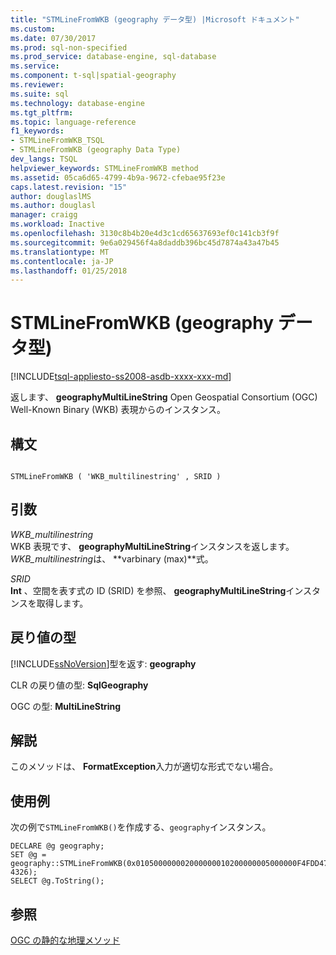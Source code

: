 ```yaml
---
title: "STMLineFromWKB (geography データ型) |Microsoft ドキュメント"
ms.custom: 
ms.date: 07/30/2017
ms.prod: sql-non-specified
ms.prod_service: database-engine, sql-database
ms.service: 
ms.component: t-sql|spatial-geography
ms.reviewer: 
ms.suite: sql
ms.technology: database-engine
ms.tgt_pltfrm: 
ms.topic: language-reference
f1_keywords:
- STMLineFromWKB_TSQL
- STMLineFromWKB (geography Data Type)
dev_langs: TSQL
helpviewer_keywords: STMLineFromWKB method
ms.assetid: 05ca6d65-4799-4b9a-9672-cfebae95f23e
caps.latest.revision: "15"
author: douglaslMS
ms.author: douglasl
manager: craigg
ms.workload: Inactive
ms.openlocfilehash: 3130c8b4b20e4d3c1cd65637693ef0c141cb3f9f
ms.sourcegitcommit: 9e6a029456f4a8daddb396bc45d7874a43a47b45
ms.translationtype: MT
ms.contentlocale: ja-JP
ms.lasthandoff: 01/25/2018
---
```

# <a name="stmlinefromwkb-geography-data-type"></a>STMLineFromWKB (geography データ型)
[!INCLUDE[tsql-appliesto-ss2008-asdb-xxxx-xxx-md](../../includes/tsql-appliesto-ss2008-asdb-xxxx-xxx-md.md)]

返します、 **geographyMultiLineString** Open Geospatial Consortium (OGC) Well-Known Binary (WKB) 表現からのインスタンス。
  
## <a name="syntax"></a>構文  
  
```  
  
STMLineFromWKB ( 'WKB_multilinestring' , SRID )  
```  
  
## <a name="arguments"></a>引数  
 *WKB_multilinestring*  
 WKB 表現です、 **geographyMultiLineString**インスタンスを返します。 *WKB_multilinestring*は、 **varbinary (max)**式。  
  
 *SRID*  
 **Int** 、空間を表す式の ID (SRID) を参照、 **geographyMultiLineString**インスタンスを取得します。  
  
## <a name="return-types"></a>戻り値の型  
 [!INCLUDE[ssNoVersion](../../includes/ssnoversion-md.md)]型を返す: **geography**  
  
 CLR の戻り値の型: **SqlGeography**  
  
 OGC の型: **MultiLineString**  
  
## <a name="remarks"></a>解説  
 このメソッドは、 **FormatException**入力が適切な形式でない場合。  
  
## <a name="examples"></a>使用例  
 次の例で`STMLineFromWKB()`を作成する、`geography`インスタンス。  
  
```  
DECLARE @g geography;  
SET @g = geography::STMLineFromWKB(0x010500000002000000010200000005000000F4FDD478E9965EC0DD24068195D3474083C0CAA145965EC0508D976E12D3474083C0CAA145965EC04E62105839D44740F4FDD478E9965EC04E62105839D44740F4FDD478E9965EC0DD24068195D34740010200000005000000022B8716D9965EC0C1CAA145B6D34740022B8716D9965EC06ABC749318D447407593180456965EC06ABC749318D447407593180456965EC03333333333D34740022B8716D9965EC0C1CAA145B6D34740, 4326);  
SELECT @g.ToString();  
```  
  
## <a name="see-also"></a>参照  
 [OGC の静的な地理メソッド](../../t-sql/spatial-geography/ogc-static-geography-methods.md)  
  
  
